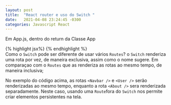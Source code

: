 ```yaml
---
layout: post
title:  "React router e uso do Switch "
date:   2021-04-08 23:24:45 -0300
categories: Javascript React
---
```



Em App.js, dentro do return da Classe App

{% highlight jsx%}
<Router>
	<Navbar title ={this.state.title} icon ={this.state.icon}/>
    <Route exact path='/User' component={User}/>
	<Switch>
		<Route exact path='/about' component = {About}>
	</Switch>
</Router>
{% endhighlight %} <br />
Como o `Switch` pode ser diferente de usar vários `Routes`?
o `Switch` renderiza uma rota por vez, de maneira exclusiva, assim como o nome sugere. Em comparaçao com o `Routes` que as renderiza as rotas ao mesmo tempo, de maneira inclusiva;<br />

No exemplo do código acima, as rotas `<Navbar />` e `<User />` serão renderizadas ao mesmo tempo, enquanto a rota `<About />` sera renderizada separadamente. Neste caso, usando uma `Route`fora do `Switch` nos permite criar elementos persistentes na tela.
